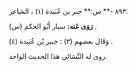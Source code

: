 ٨٩٣ -** س:** جبر بن عُبَيدة (١) ، الشاعر.

**رَوَى عَنه:** سيار أَبُو الحكم (س) .

وَقَال بعضهم (٣) : جبير بْن عُبَيدة (٤) .

روى له النَّسَائي هذا الحديث الواحد.